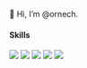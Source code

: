  👋 Hi, I’m @ornech.
<!---
ornech/ornech is a ✨ special ✨ repository because its `README.md` (this file) appears on your GitHub profile.
You can click the Preview link to take a look at your changes.

Badges:
https://shields.io/
--->


#### Skills
![](https://img.shields.io/badge/OS-Linux-blue?style=plastic)
![](https://img.shields.io/badge/Server-Apache%20Mariadb-brightgree?style=plastic)
![](https://img.shields.io/badge/Container-LXC%20LXD%20Proxmox-orange?style=plastic)
![](https://img.shields.io/badge/%3C%3E-PHP%20HTML%20CSS%20SQL%20-blueviolet?style=plastic)
![](https://img.shields.io/badge/Version-Git-green?style=plastic)

